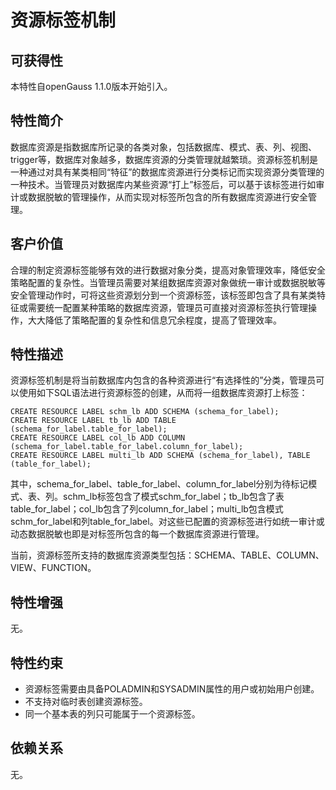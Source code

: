# 资源标签机制<a name="ZH-CN_TOPIC_0000001135302875"></a>

## 可获得性<a name="section17746747"></a>

本特性自openGauss 1.1.0版本开始引入。

## 特性简介<a name="section25503003"></a>

数据库资源是指数据库所记录的各类对象，包括数据库、模式、表、列、视图、trigger等，数据库对象越多，数据库资源的分类管理就越繁琐。资源标签机制是一种通过对具有某类相同“特征”的数据库资源进行分类标记而实现资源分类管理的一种技术。当管理员对数据库内某些资源“打上”标签后，可以基于该标签进行如审计或数据脱敏的管理操作，从而实现对标签所包含的所有数据库资源进行安全管理。

## 客户价值<a name="section28200442"></a>

合理的制定资源标签能够有效的进行数据对象分类，提高对象管理效率，降低安全策略配置的复杂性。当管理员需要对某组数据库资源对象做统一审计或数据脱敏等安全管理动作时，可将这些资源划分到一个资源标签，该标签即包含了具有某类特征或需要统一配置某种策略的数据库资源，管理员可直接对资源标签执行管理操作，大大降低了策略配置的复杂性和信息冗余程度，提高了管理效率。

## 特性描述<a name="section3730161075314"></a>

资源标签机制是将当前数据库内包含的各种资源进行“有选择性的”分类，管理员可以使用如下SQL语法进行资源标签的创建，从而将一组数据库资源打上标签：

```
CREATE RESOURCE LABEL schm_lb ADD SCHEMA (schema_for_label);
CREATE RESOURCE LABEL tb_lb ADD TABLE (schema_for_label.table_for_label);
CREATE RESOURCE LABEL col_lb ADD COLUMN (schema_for_label.table_for_label.column_for_label);
CREATE RESOURCE LABEL multi_lb ADD SCHEMA (schema_for_label), TABLE (table_for_label);
```

其中，schema\_for\_label、table\_for\_label、column\_for\_label分别为待标记模式、表、列。schm\_lb标签包含了模式schm\_for\_label；tb\_lb包含了表table\_for\_label；col\_lb包含了列column\_for\_label；multi\_lb包含模式schm\_for\_label和列table\_for\_label。对这些已配置的资源标签进行如统一审计或动态数据脱敏也即是对标签所包含的每一个数据库资源进行管理。

当前，资源标签所支持的数据库资源类型包括：SCHEMA、TABLE、COLUMN、VIEW、FUNCTION。

## 特性增强<a name="section2534498"></a>

无。

## 特性约束<a name="section06531946143616"></a>

-   资源标签需要由具备POLADMIN和SYSADMIN属性的用户或初始用户创建。
-   不支持对临时表创建资源标签。
-   同一个基本表的列只可能属于一个资源标签。

## 依赖关系<a name="section22810484"></a>

无。

